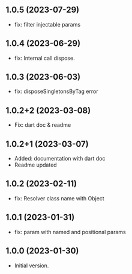 ## 1.0.5 (2023-07-29)

- fix: filter injectable params

## 1.0.4 (2023-06-29)

- fix: Internal call dispose.

## 1.0.3 (2023-06-03)

- fix: disposeSingletonsByTag error

## 1.0.2+2 (2023-03-08)

- Fix: dart doc & readme

## 1.0.2+1 (2023-03-07)

- Added: documentation with dart doc
- Readme updated

## 1.0.2 (2023-02-11)

- fix: Resolver class name with Object

## 1.0.1 (2023-01-31)

- fix: param with named and positional params

## 1.0.0 (2023-01-30)

- Initial version.
